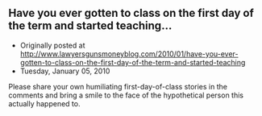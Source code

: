 ## Have you ever gotten to class on the first day of the term and started teaching...

 * Originally posted at http://www.lawyersgunsmoneyblog.com/2010/01/have-you-ever-gotten-to-class-on-the-first-day-of-the-term-and-started-teaching
 * Tuesday, January 05, 2010

Please share your own humiliating first-day-of-class stories in the comments and bring a smile to the face of the hypothetical person this actually happened to.